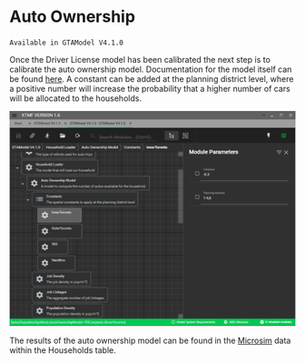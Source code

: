 # Auto Ownership

`Available in GTAModel V4.1.0`

Once the Driver License model has been calibrated the next step is to calibrate the auto ownership
model.  Documentation for the model itself can be found
[here](../model_design/auto_ownership.md).  A constant can be added at the planning district
level, where a positive number will increase the probability that a higher number of cars
will be allocated to the households.

![alt text](images/auto_ownership_1.png "Auto ownership constants")

The results of the auto ownership model can be found in the [Microsim](../user_guide/file_formats/microsim.md)
data within the Households table.